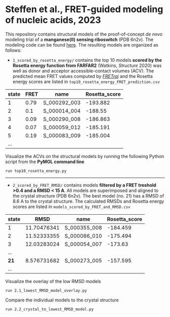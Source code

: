 # Steffen et al., FRET-guided modeling of nucleic acids, 2023

This repository contains structural models of the proof-of-concept *de novo* modeling trial of a **manganese(II) sensing riboswitch** (PDB 6n2v). The modeling code can be found [here](https://github.com/RNA-FRETools/rosettascripts/blob/master/tutorial/Mn_riboswitch.md).
The resulting models are organized as follows:

* `1_scored_by_rosetta_energy/` contains the top 10 models **scored by the Rosetta energy function from FARFAR2** (Watkins, *Structure* 2020) was well as  donor and acceptor accessible-contact volumes (ACV). 
The predicted mean FRET values computed by [*FRETraj*](https://github.com/RNA-FRETools/fretraj/) and the Rosetta energy scores are listed in `top10_rosetta_energy_FRET_prediction.csv`

|state|FRET|name        |Rosetta_score|
|-----|----|------------|-------------|
|1    |0.79|S_000292_003|-193.882     |
|2    |0.1 |S_000014_004|-188.55      |
|3    |0.09|S_000290_008|-186.863     |
|4    |0.07|S_000059_012|-185.191     |
|5    |0.19|S_000083_009|-185.004     |
|... |

Visualize the ACVs on the structural models by running the following Python script from the **PyMOL command line**
```
run top10_rosetta_energy.py
```

---

* `2_scored_by_FRET_RMSD/` contains models **filtered by a FRET treshold >0.4 and a RMSD < 15 A**. All models are superimposed and aligned to the crystal structure (PDB 6n2v). The best model (no. 21) has a RMSD of 8.6 A to the crystal structure.
The calculated RMSDs and Rosetta energy scores are listed in `models_scored_by_FRET_and_RMSD.csv`

|state|RMSD       |name        |Rosetta_score|
|-----|-----------|------------|-------------|
|1    |11.70476341|S_000355_008|-184.459     |
|2    |11.52333355|S_000086_010|-175.494     |
|3    |12.03283024|S_000054_007|-173.63      |
|... |
|**21**   |8.576731682|S_000273_005|-157.595     |
|... |

Visualize the overlay of the low RMSD models
```
run 2.1_lowest_RMSD_model_overlay.py
```

Compare the individual models to the crystal structure
```
run 2.2_crystal_to_lowest_RMSD_model.py
```

